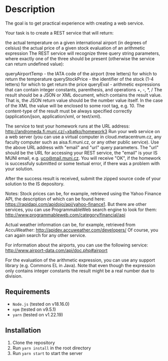 # Description

The goal is to get practical experience with creating a web service.

Your task is to create a REST service that will return:

the actual temperature on a given international airport (in degrees of celsius)
the actual price of a given stock
evaluation of an arithmetic expression
The REST service will recognize three query string parameters, where exactly one of the three should be present (otherwise the service can return undefined value):

queryAirportTemp - the IATA code of the airport (tree letters) for which to return the temperature
queryStockPrice - the identifier of the stock (1-4 letters) for which to get return the price
queryEval - arithmetic expressions that can contain integer constants, parenthesis, and operations +, -, \*, /
The result should be a JSON or XML document, which contains the result value. That is, the JSON return value should be the number value itself. In the case of the XML the value will be enclosed to some root tag, e.g. 10. The content-type of the result must be always specified correctly (application/json, application/xml, or text/xml).

The service to test your homework runs at the URL address: http://andromeda.fi.muni.cz/~xbatko/homework3 Run your web service on a web server (you can use a virtual computer in cloud.metacentrum.cz, any faculty computer such as aisa.fi.muni.cz, or any other public service). Use the above URL address with "email" and "url" query parameters. The "url" should be the URL for accessing your REST service, the "email" is your IS MUNI email, e.g. uco@mail.muni.cz. You will receive "OK", if the homework is successfuly submitted or some textual error, if there was a problem with your solution.

After the success result is received, submit the zipped source code of your solution to the IS depository.

Notes: Stock prices can be, for example, retrieved using the Yahoo Finance API, the description of which can be found here: https://rapidapi.com/apidojo/api/yahoo-finance1. But there are other services, you can use ProgrammableWeb search engine to look for them: http://www.programmableweb.com/category/financial/api

Actual weather information can be, for example, retrieved from AccuWeather: http://apidev.accuweather.com/developers/ Of course, you can again search for any other service.

For information about the airports, you can use the following service: http://www.airport-data.com/api/doc.php#airport

For the evaluation of the arithmetic expression, you can use any support library (e.g. Commons EL in Java). Note that even though the expression only contains integer constants the result might be a real number due to division.

## Requirements

- `Node.js` (tested on v18.16.0)
- `npm` (tested on v9.5.1)
- `yarn` (tested on v1.22.19)

## Installation

1. Clone the repository
2. Run `yarn install` in the root directory
3. Run `yarn start` to start the server
